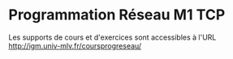 # Programmation Réseau M1 TCP

Les supports de cours et d'exercices sont accessibles à l'URL http://igm.univ-mlv.fr/coursprogreseau/

